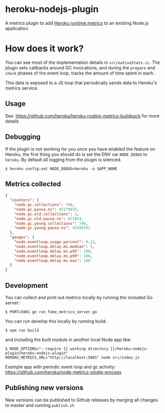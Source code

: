 # heroku-nodejs-plugin

A metrics plugin to add [Heroku runtime metrics](https://devcenter.heroku.com/articles/language-runtime-metrics)
to an existing Node.js application.

# How does it work?

You can see most of the implementation details in `src/nativeStats.cc`. The plugin sets callbacks
around GC invocations, and during the `prepare` and `check` phases of the event loop, tracks the
amount of time spent in each.

This data is exposed to a JS loop that periodically sends data to Heroku's metrics service.

## Usage

See: https://github.com/heroku/heroku-nodejs-metrics-buildpack for more details

## Debugging

If the plugin is not working for you once you have enabled the feature on Heroku, the first thing
you should do is set the ENV var `NODE_DEBUG` to `heroku`. By default all logging from the plugin
is silenced.

```
$ heroku config:set NODE_DEBUG=heroku -a $APP_NAME
```

## Metrics collected

```json
{
  "counters": {
    "node.gc.collections": 748,
    "node.gc.pause.ns": 92179835,
    "node.gc.old.collections": 2,
    "node.gc.old.pause.ns": 671054,
    "node.gc.young.collections": 746,
    "node.gc.young.pause.ns": 91508781
  },
  "gauges": {
    "node.eventloop.usage.percent": 0.12,
    "node.eventloop.delay.ms.median": 5,
    "node.eventloop.delay.ms.p95": 100,
    "node.eventloop.delay.ms.p99": 100,
    "node.eventloop.delay.ms.max": 100
  }
}
```

## Development

You can collect and print out metrics locally by running the included Go server:

```
$ PORT=5001 go run fake_metrics_server.go
```

You can run develop this locally by running build:

```
$ npm run build
```

and including the built module in another local Node app like:

```
$ NODE_OPTIONS="--require {{ working directory }}/heroku-nodejs-plugin/heroku-nodejs-plugin" HEROKU_METRICS_URL="http://localhost:5001" node src/index.js
```

Example app with periodic event loop and gc activity: https://github.com/heroku/node-metrics-single-process

## Publishing new versions

New versions can be published to Github releases by merging all changes to master and running `publish.sh`
